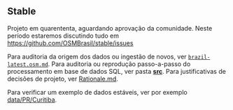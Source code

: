 ## Stable

Projeto em quarententa, aguardando aprovação da comunidade. 
Neste período estaremos discutindo tudo  em https://github.com/OSMBrasil/stable/issues 

Para auditoria da origem dos dados ou ingestão de novos, ver [`brazil-latest.osm.md`](brazil-latest.osm.md#dump-opensstreetmap-do-brasil).
Para auditoria ou reprodução passo-a-passo do processamento em base de dados SQL,
ver pasta [**src**](src/README.md#software-de-gestão-do-repositório-stable-br). Para justificativas de decisões de projeto, 
ver [Rationale.md](docs/Rationale.md).

Para verificar um exemplo de dados estáveis, ver por exemplo [data/PR/Curitiba](data/PR/Curitiba).
